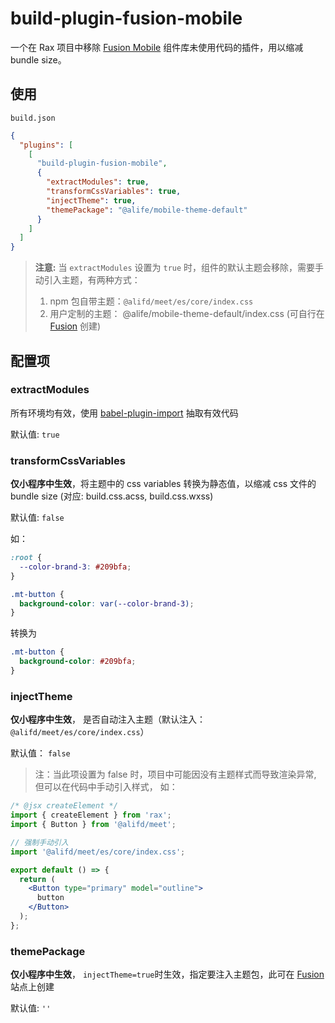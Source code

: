 # build-plugin-fusion-mobile

一个在 Rax 项目中移除 [Fusion Mobile](https://www.npmjs.com/package/@alifd/meet) 组件库未使用代码的插件，用以缩减 bundle size。

## 使用

`build.json`

```json
{
  "plugins": [
    [
      "build-plugin-fusion-mobile",
      {
        "extractModules": true,
        "transformCssVariables": true,
        "injectTheme": true,
        "themePackage": "@alife/mobile-theme-default"
      }
    ]
  ]
}
```

> **注意:** 当 `extractModules` 设置为 `true` 时，组件的默认主题会移除，需要手动引入主题，有两种方式：
>
> 1. npm 包自带主题：`@alifd/meet/es/core/index.css`
> 2. 用户定制的主题： @alife/mobile-theme-default/index.css (可自行在 [Fusion](https://fusion.alibaba-inc.com/mobile/) 创建)

## 配置项

### extractModules

所有环境均有效，使用 [babel-plugin-import](https://www.npmjs.com/package/babel-plugin-import) 抽取有效代码

默认值: `true`

### transformCssVariables

**仅小程序中生效**，将主题中的 css variables 转换为静态值，以缩减 css 文件的 bundle size (对应: build.css.acss, build.css.wxss)

默认值: `false`

如：

```css
:root {
  --color-brand-3: #209bfa;
}

.mt-button {
  background-color: var(--color-brand-3);
}
```

转换为

```css
.mt-button {
  background-color: #209bfa;
}
```

### injectTheme

**仅小程序中生效**， 是否自动注入主题（默认注入：`@alifd/meet/es/core/index.css`）

默认值： `false`

> 注：当此项设置为 false 时，项目中可能因没有主题样式而导致渲染异常, 但可以在代码中手动引入样式， 如：

```jsx
/* @jsx createElement */
import { createElement } from 'rax';
import { Button } from '@alifd/meet';

// 强制手动引入
import '@alifd/meet/es/core/index.css';

export default () => {
  return (
    <Button type="primary" model="outline">
      button
    </Button>
  );
};
```

### themePackage

**仅小程序中生效**， `injectTheme=true`时生效，指定要注入主题包，此可在 [Fusion](https://fusion.alibaba-inc.com/mobile/component) 站点上创建

默认值: `''`
